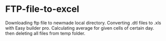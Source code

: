 # FTP-file-to-excel
Downloading ftp file to newmade local directory. Converting .dtl files to .xls with Easy builder pro. Calculating average for given cells of certain day. then deleting all files from temp folder.
